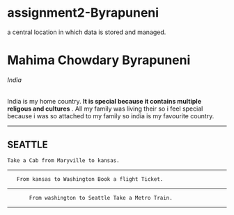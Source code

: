 # assignment2-Byrapuneni
a central location in which data is stored and managed.
# Mahima Chowdary Byrapuneni
###### India
 India is my home country. **It is special because it contains multiple religous and cultures** . All my family was living their so i feel special because i was so attached to my family so india is my favourite country.

***
 SEATTLE
 -----
    Take a Cab from Maryville to kansas.
 ***
       From kansas to Washington Book a flight Ticket.
***
           From washington to Seattle Take a Metro Train.
***

